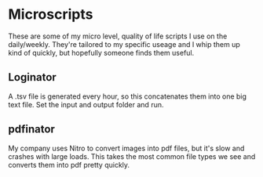 # Microscripts
These are some of my micro level, quality of life scripts I use on the daily/weekly. They're tailored to my specific useage and I whip them up kind of quickly, but hopefully someone finds them useful.

## Loginator
A .tsv file is generated every hour, so this concatenates them into one big text file. Set the input and output folder and run.

## pdfinator
My company uses Nitro to convert images into pdf files, but it's slow and crashes with large loads. This takes the most common file types we see and converts them into pdf pretty quickly.
